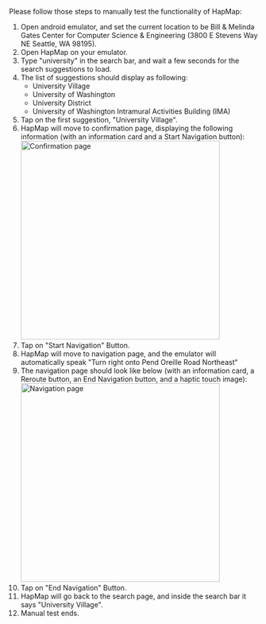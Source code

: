 Please follow those steps to manually test the functionality of HapMap:

1. Open android emulator, and set the current location to be Bill & Melinda Gates Center for Computer Science & Engineering (3800 E Stevens Way NE
Seattle, WA 98195).
1. Open HapMap on your emulator.
1. Type "university" in the search bar, and wait a few seconds for the search suggestions to load.
1. The list of suggestions should display as following:
    - University Village
    - University of Washington
    - University District
    - University of Washington Intramural Activities Building (IMA)
1. Tap on the first suggestion, "University Village".
1. HapMap will move to confirmation page, displaying the following information (with an information card and a Start Navigation button):<img src="https://media.discordapp.net/attachments/780970726781222943/981043741613781062/Screen_Shot_2022-05-30_at_8.57.26_PM.png" alt="Confirmation page" width="400"/>
1. Tap on "Start Navigation" Button. 
1. HapMap will move to navigation page, and the emulator will automatically speak "Turn right onto Pend Oreille Road Northeast" 
1. The navigation page should look like below (with an information card, a Reroute button, an End Navigation button, and a haptic touch image):<img src="https://media.discordapp.net/attachments/780970726781222943/981044919869251664/Screen_Shot_2022-05-30_at_9.02.08_PM.png?width=724&height=916" alt="Navigation page" width="400"/>
1. Tap on "End Navigation" Button.
1. HapMap will go back to the search page, and inside the search bar it says "University Village".
1. Manual test ends.
